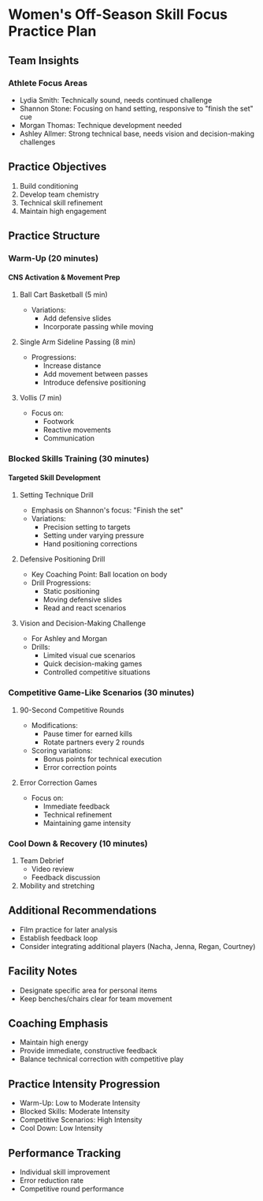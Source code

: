 # Women's Off-Season Skill Focus Practice Plan

## Team Insights
### Athlete Focus Areas
- Lydia Smith: Technically sound, needs continued challenge
- Shannon Stone: Focusing on hand setting, responsive to "finish the set" cue
- Morgan Thomas: Technique development needed
- Ashley Allmer: Strong technical base, needs vision and decision-making challenges

## Practice Objectives
1. Build conditioning
2. Develop team chemistry
3. Technical skill refinement
4. Maintain high engagement

## Practice Structure

### Warm-Up (20 minutes)
#### CNS Activation & Movement Prep
1. Ball Cart Basketball (5 min)
   - Variations: 
     * Add defensive slides
     * Incorporate passing while moving

2. Single Arm Sideline Passing (8 min)
   - Progressions:
     * Increase distance
     * Add movement between passes
     * Introduce defensive positioning

3. Vollis (7 min)
   - Focus on:
     * Footwork
     * Reactive movements
     * Communication

### Blocked Skills Training (30 minutes)
#### Targeted Skill Development
1. Setting Technique Drill
   - Emphasis on Shannon's focus: "Finish the set"
   - Variations:
     * Precision setting to targets
     * Setting under varying pressure
     * Hand positioning corrections

2. Defensive Positioning Drill
   - Key Coaching Point: Ball location on body
   - Drill Progressions:
     * Static positioning
     * Moving defensive slides
     * Read and react scenarios

3. Vision and Decision-Making Challenge
   - For Ashley and Morgan
   - Drills:
     * Limited visual cue scenarios
     * Quick decision-making games
     * Controlled competitive situations

### Competitive Game-Like Scenarios (30 minutes)
1. 90-Second Competitive Rounds
   - Modifications:
     * Pause timer for earned kills
     * Rotate partners every 2 rounds
   - Scoring variations:
     * Bonus points for technical execution
     * Error correction points

2. Error Correction Games
   - Focus on:
     * Immediate feedback
     * Technical refinement
     * Maintaining game intensity

### Cool Down & Recovery (10 minutes)
1. Team Debrief
   - Video review
   - Feedback discussion
2. Mobility and stretching

## Additional Recommendations
- Film practice for later analysis
- Establish feedback loop
- Consider integrating additional players (Nacha, Jenna, Regan, Courtney)

## Facility Notes
- Designate specific area for personal items
- Keep benches/chairs clear for team movement

## Coaching Emphasis
- Maintain high energy
- Provide immediate, constructive feedback
- Balance technical correction with competitive play

## Practice Intensity Progression
- Warm-Up: Low to Moderate Intensity
- Blocked Skills: Moderate Intensity
- Competitive Scenarios: High Intensity
- Cool Down: Low Intensity

## Performance Tracking
- Individual skill improvement
- Error reduction rate
- Competitive round performance
